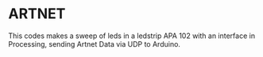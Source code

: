# ARTNET
This codes makes a sweep of leds in a ledstrip APA 102 with an interface in Processing, sending Artnet Data via UDP to Arduino.
